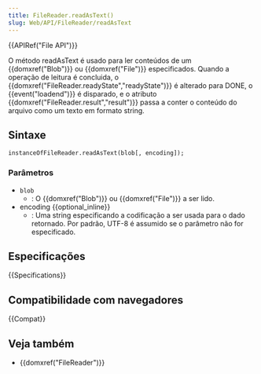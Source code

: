```yaml
---
title: FileReader.readAsText()
slug: Web/API/FileReader/readAsText
---
```


{{APIRef("File API")}}

O método readAsText é usado para ler conteúdos de um {{domxref("Blob")}} ou {{domxref("File")}} especificados. Quando a operação de leitura é concluida, o {{domxref("FileReader.readyState","readyState")}} é alterado para DONE, o {{event("loadend")}} é disparado, e o atributo {{domxref("FileReader.result","result")}} passa a conter o conteúdo do arquivo como um texto em formato string.

## Sintaxe

```
instanceOfFileReader.readAsText(blob[, encoding]);
```

### Parâmetros

- `blob`
  - : O {{domxref("Blob")}} ou {{domxref("File")}} a ser lido.
- encoding {{optional_inline}}
  - : Uma string especificando a codificação a ser usada para o dado retornado. Por padrão, UTF-8 é assumido se o parâmetro não for especificado.

## Especificações

{{Specifications}}

## Compatibilidade com navegadores

{{Compat}}

## Veja também

- {{domxref("FileReader")}}
